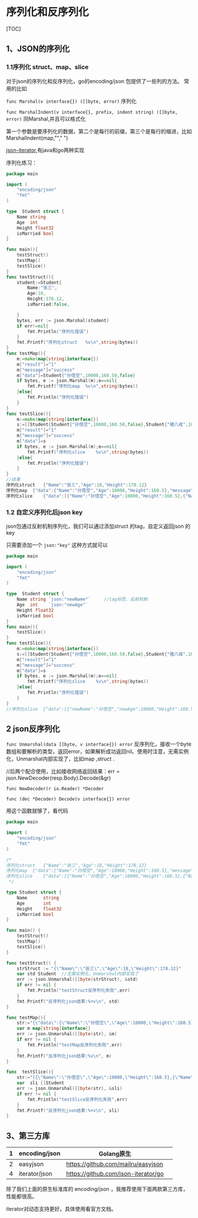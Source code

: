 # 序列化和反序列化

[TOC]

## 1、JSON的序列化

### 1.1序列化 struct、map、slice

对于json的序列化和反序列化，go的encoding/json 包提供了一些列的方法。 常用的比如

`func Marshal(v interface{}) ([]byte, error)` 序列化

`func MarshalIndent(v interface{}, prefix, indent string) ([]byte, error)`  同Marshal,并且可以格式化

第一个参数是要序列化的数据，第二个是每行的前缀，第三个是每行的缩进，比如MarshalIndent(map,""," ")

[json-iterator](https://github.com/json-iterator/go),有java和go两种实现

序列化练习：

```go
package main

import (
	"encoding/json"
	"fmt"
)

type  Student struct {
	Name string
	Age  int
	Height float32
	isMarried bool
}

func main(){
	testStruct()
	testMap()
	testSlice()
}
func testStruct(){
	student:=Student{
		Name:"张三",
		Age:18,
		Height:178.12,
		isMarried:false,

	}
	bytes, err := json.Marshal(student)
	if err!=nil{
		fmt.Println("序列化错误")
	}
	fmt.Printf("序列化struct	%v\n",string(bytes))
}
func testMap(){
	m:=make(map[string]interface{})
	m["result"]="1"
	m["message"]="success"
	m["data"]=Student{"孙悟空",10000,160.50,false}
	if bytes, e := json.Marshal(m);e==nil{
		fmt.Printf("序列化map	%v\n",string(bytes))
	}else{
		fmt.Println("序列化错误")
	}
}
func testSlice(){
	m:=make(map[string]interface{})
	s:=[]Student{Student{"孙悟空",10000,160.50,false},Student{"猪八戒",10000,180.50,true}}
	m["result"]="1"
	m["message"]="success"
	m["data"]=s
	if bytes, e := json.Marshal(m);e==nil{
		fmt.Printf("序列化slice	%v\n",string(bytes))
	}else{
		fmt.Println("序列化错误")
	}
}
//结果
序列化struct	{"Name":"张三","Age":18,"Height":178.12}
序列化map	{"data":{"Name":"孙悟空","Age":10000,"Height":160.5},"message":"success","result":"1"}
序列化slice	{"data":[{"Name":"孙悟空","Age":10000,"Height":160.5},{"Name":"猪八戒","Age":10000,"Height":180.5}],"message":"success","result":"1"}
```

### 1.2 自定义序列化后json key

json包通过反射机制序列化，我们可以通过添加struct 的tag，自定义返回json 的key

只需要添加一个 `json:"key"` 这种方式就可以

```go
package main

import (
	"encoding/json"
	"fmt"
)

type  Student struct {
	Name string	`json:"newName"`     //tag标签、反射机制
	Age  int	`json:"newAge"`
	Height float32
	isMarried bool
}
func main(){
	testSlice()
}
func testSlice(){
	m:=make(map[string]interface{})
	s:=[]Student{Student{"孙悟空",10000,160.50,false},Student{"猪八戒",10000,180.50,true}}
	m["result"]="1"
	m["message"]="success"
	m["data"]=s
	if bytes, e := json.Marshal(m);e==nil{
		fmt.Printf("序列化slice	%v\n",string(bytes))
	}else{
		fmt.Println("序列化错误")
	}
}
//序列化slice	{"data":[{"newName":"孙悟空","newAge":10000,"Height":160.5},{"newName":"猪八戒","newAge":10000,"Height":180.5}],"message":"success","result":"1"}

```



## 2 json反序列化

`func Unmarshal(data []byte, v interface{}) error` 反序列化，接收一个byte数组和要解析的类型，返回error，如果解析成功返回nil。使用时注意，无需实例化，Unmarshal内部实现了，比如map ,struct . 

//后两个配合使用，比如接收网络返回结果：err = json.NewDecoder(resp.Body).Decode(&gr) 

`func NewDecoder(r io.Reader) *Decoder`  

`func (dec *Decoder) Decode(v interface{}) error` 



用这个函数就够了，看代码

```go
package main

import (
	"encoding/json"
	"fmt"
)

/*
序列化struct	{"Name":"张三","Age":18,"Height":178.12}
序列化map	{"data":{"Name":"孙悟空","Age":10000,"Height":160.5},"message":"success","result":"1"}
序列化slice	{"data":[{"Name":"孙悟空","Age":10000,"Height":160.5},{"Name":"猪八戒","Age":10000,"Height":180.5}],"message":"success","result":"1"}
 */

type Student struct {
	Name      string
	Age       int
	Height    float32
	isMarried bool
}

func main() {
	testStruct()
	testMap()
	testSlice()
}

func testStruct() {
	strStruct := "{\"Name\":\"张三\",\"Age\":18,\"Height\":178.12}"
	var std Student  //无需实例化，Unmarshal内部实现了
	err := json.Unmarshal([]byte(strStruct), &std)
	if err != nil {
		fmt.Println("testStruct反序列化失败",err)
	}
	fmt.Printf("反序列化json结果:%+v\n", std)
}

func testMap(){
	str:="{\"data\":{\"Name\":\"孙悟空\",\"Age\":10000,\"Height\":160.5},\"message\":\"success\",\"result\":\"1\"}"
	var m map[string]interface{}
	err := json.Unmarshal([]byte(str), &m)
	if err != nil {
		fmt.Println("testMap反序列化失败",err)
	}
	fmt.Printf("反序列化json结果:%v\n", m)
}

func  testSlice(){
	str:="[{\"Name\":\"孙悟空\",\"Age\":10000,\"Height\":160.5},{\"Name\":\"猪八戒\",\"Age\":10000,\"Height\":180.5}]"
	var  sli []Student
	err := json.Unmarshal([]byte(str), &sli)
	if err != nil {
		fmt.Println("testSlice反序列化失败",err)
	}
	fmt.Printf("反序列化json结果:%+v\n", sli)
}
```



##  3、第三方库

| 1    | encoding/json | Golang原生                          |      |
| ---- | ------------- | ----------------------------------- | ---- |
| 2    | easyjson      | https://github.com/mailru/easyjson  |      |
| 4    | iterator/json | https://github.com/json-iterator/go |      |

除了我们上面的原生标准库的 encoding/json ，我推荐使用下面两款第三方库，性能都很高。

iterator对动态支持更好。具体使用看官方文档。